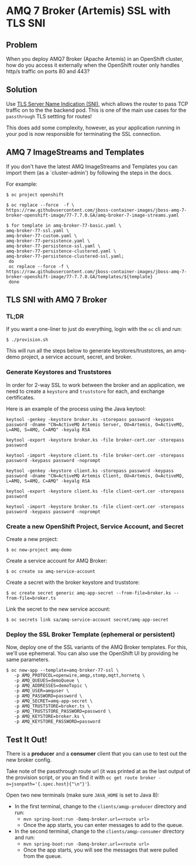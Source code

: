 # AMQ 7 Broker (Artemis) SSL with TLS SNI

## Problem

When you deploy AMQ7 Broker (Apache Artemis) in an OpenShift cluster, how do you access it externally when the OpenShift router only handles http/s traffic on ports 80 and 443?

## Solution

Use [TLS Server Name Indication (SNI)](https://en.wikipedia.org/wiki/Server_Name_Indication), which allows the router to pass TCP traffic on to the the backend pod.  This is one of the main use cases for the `passthrough` TLS settting for routes!

This does add some complexity, however, as your application running in your pod is now responsible for terminating the SSL connection.

## AMQ 7 ImageStreams and Templates

If you don't have the latest AMQ ImageStreams and Templates you can import them (as a `cluster-admin') by following the steps in the docs.

For example:

```
$ oc project openshift

$ oc replace --force  -f \
https://raw.githubusercontent.com/jboss-container-images/jboss-amq-7-broker-openshift-image/77-7.7.0.GA/amq-broker-7-image-streams.yaml

$ for template in amq-broker-77-basic.yaml \
amq-broker-77-ssl.yaml \
amq-broker-77-custom.yaml \
amq-broker-77-persistence.yaml \
amq-broker-77-persistence-ssl.yaml \
amq-broker-77-persistence-clustered.yaml \
amq-broker-77-persistence-clustered-ssl.yaml;
 do
 oc replace --force -f \
https://raw.githubusercontent.com/jboss-container-images/jboss-amq-7-broker-openshift-image/77-7.7.0.GA/templates/${template}
 done
```

## TLS SNI with AMQ 7 Broker

### TL;DR

If you want a one-liner to just do everything, login with the `oc` cli and run:

```
$ ./provision.sh
```

This will run all the steps below to generate keystores/truststores, an amq-demo project, a service account, secret, and broker.

### Generate Keystores and Truststores

In order for 2-way SSL to work between the broker and an application, we need to create a `keystore` and `truststore` for each, and exchange certificates.

Here is an example of the process using the Java keytool:

```
keytool -genkey -keystore broker.ks -storepass password -keypass password -dname "CN=ActiveMQ Artemis Server, OU=Artemis, O=ActiveMQ, L=AMQ, S=AMQ, C=AMQ" -keyalg RSA

keytool -export -keystore broker.ks -file broker-cert.cer -storepass password

keytool -import -keystore client.ts -file broker-cert.cer -storepass password -keypass password -noprompt

keytool -genkey -keystore client.ks -storepass password -keypass password -dname "CN=ActiveMQ Artemis Client, OU=Artemis, O=ActiveMQ, L=AMQ, S=AMQ, C=AMQ" -keyalg RSA

keytool -export -keystore client.ks -file client-cert.cer -storepass password

keytool -import -keystore broker.ts -file client-cert.cer -storepass password -keypass password -noprompt
```

### Create a new OpenShift Project, Service Account, and Secret

Create a new project:

```
$ oc new-project amq-demo
```

Create a service account for AMQ Broker:

```
$ oc create sa amq-service-account
```

Create a secret with the broker keystore and truststore:

```
$ oc create secret generic amq-app-secret --from-file=broker.ks --from-file=broker.ts
```

Link the secret to the new service account:

```
$ oc secrets link sa/amq-service-account secret/amq-app-secret
```

### Deploy the SSL Broker Template (ephemeral or persistent)

Now, deploy one of the SSL variants of the AMQ Broker templates.  For this, we'll use ephemeral.  You can also use the OpenShift UI by providing he same parameters.

```
$ oc new-app --template=amq-broker-77-ssl \
   -p AMQ_PROTOCOL=openwire,amqp,stomp,mqtt,hornetq \
   -p AMQ_QUEUES=demoQueue \
   -p AMQ_ADDRESSES=demoTopic \
   -p AMQ_USER=amquser \
   -p AMQ_PASSWORD=password \
   -p AMQ_SECRET=amq-app-secret \
   -p AMQ_TRUSTSTORE=broker.ts \
   -p AMQ_TRUSTSTORE_PASSWORD=password \
   -p AMQ_KEYSTORE=broker.ks \
   -p AMQ_KEYSTORE_PASSWORD=password
```

## Test It Out!

There is a **producer** and a **consumer** client that you can use to test out the new broker config.

Take note of the passthrough route url (it was printed at as the last output of the provision script, or you an find it with `oc get route broker -o=jsonpath='{.spec.host}{"\n"}'`).

Open two new terminals (make sure `JAVA_HOME` is set to Java 8):
* In the first terminal, change to the `clients/amqp-producer` directory and run:
    * `mvn spring-boot:run -Damq-broker.url=<route url>`
    * Once the app starts, you can enter messages to add to the queue.
* In the second terminal, change to the `clients/amqp-consumer` directory and run:
    * `mvn spring-boot:run -Damq-broker.url=<route url>`
    * Once the app starts, you will see the messages that were pulled from the queue.
